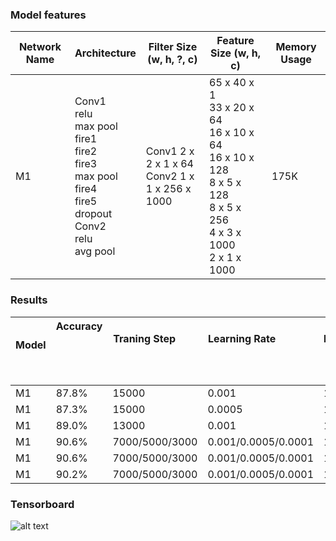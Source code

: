 ### Model features
| Network Name    | Architecture                                                          | Filter Size (w, h, ?, c)                                                                      | Feature Size (w, h, c)                                                                            | Memory Usage |
|-----------------|-----------------------------------------------------------------------|----------------------------------------------------------------------------------|------------------------------------------------------------------------------------------|--------------|
| M1              | Conv1 </br> relu </br> max pool </br> fire1 </br> fire2 </br> fire3 </br> max pool </br> fire4 </br> fire5 </br> dropout </br> Conv2 </br> relu </br> avg pool                     | Conv1 2 x 2 x 1 x 64  </br> Conv2 1 x 1 x 256 x 1000                                 | 65 x 40 x 1 </br> 33 x 20 x 64 </br> 16 x 10 x 64 </br> 16 x 10 x 128 </br> 8 x 5 x 128 </br> 8 x 5 x 256 </br> 4 x 3 x 1000 </br> 2 x 1 x 1000                                       | 175K        |


### Results
| Model           | Accuracy                                                             | Traning Step                                                                 | Learning Rate                                                                      | batch_size                        | optimizer                | activation function | silence_percentage | unknown_percentage | time_shift_ms | sample_rate | window_size_ms
|-----------------|------------------------------------------------------------------|------------------------------------------------------------------------------|------------------------------------------------------------------------------------|-----------------------------------|--------------------------|---------------------|--------------------|--------------------|---------------|-------------|-------------|
| M1              | 87.8%                                                            | 15000                                                                   | 0.001                                                                  | 100                               | GradientDescentOptimizer | Relu                | 10                 | 10                 | 100           | 16000       | 30       |
| M1              | 87.3%                                                            | 15000                                                                   | 0.0005                                                                  | 100                               | GradientDescentOptimizer | Relu                | 10                 | 10                 | 100           | 16000       | 30       |
| M1              | 89.0%                                                            | 13000                                                                   | 0.001                                                                  | 100                               | RMSPropOptimizer | Relu                | 10                 | 10                 | 100           | 16000       | 30       |
| M1              | 90.6%                                                            | 7000/5000/3000                                                                   | 0.001/0.0005/0.0001                                                                  | 100                               | RMSPropOptimizer | Relu                | 10                 | 10                 | 100           | 16000       | 30       |
| M1              | 90.6%                                                            | 7000/5000/3000                                                                   | 0.001/0.0005/0.0001                                                                  | 100                               | RMSPropOptimizer | Relu                | 10                 | 10                 | 100           | 18000       | 20       |
| M1              | 90.2%                                                            | 7000/5000/3000                                                                   | 0.001/0.0005/0.0001                                                                  | 100                               | RMSPropOptimizer | Relu                | 10                 | 10                 | 100           | 16000       | 15       |



### Tensorboard
![alt text](https://i.imgur.com/GmguEqN.jpg)
